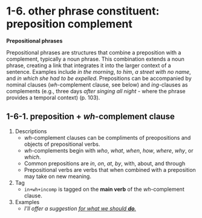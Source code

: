 # 1-6. other phrase constituent: preposition complement

**Prepositional phrases**

Prepositional phrases are structures that combine a preposition with a complement, typically a noun phrase. This combination extends a noun phrase, creating a link that integrates it into the larger context of a sentence. Examples include *in the morning*, *to him*, *a street with no name*, and *in which she had to be expelled*. Prepositions can be accompanied by nominal clauses (*wh*-complement clause, see below) and *ing*-clauses as complements (e.g., three days *after singing all night* - where the phrase provides a temporal context) (p. 103).

## 1-6-1. preposition + *wh*-complement clause

1. Descriptions
   -  *wh*-complement clauses can be compliments of preopositions and objects of prepositional verbs.
   -  *wh*-complements begin with *who*, *what*, *when*, *how*, *where*, *why*, or *which*.
   -  Common prepositions are *in*, *on*, *at*, *by*, with, about, and through
   -  Prepositional verbs are verbs that when combined with a preposition may take on new meaning.
2. Tag
   - `in+wh+incomp` is tagged on the **main verb** of the *wh*-complement clause.
4. Examples
   - *I’ll offer a suggestion <ins>for what we should **do**.</ins>*
